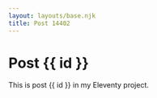 ```yaml
---
layout: layouts/base.njk
title: Post 14402
---
```


# Post {{ id }}

This is post {{ id }} in my Eleventy project.
